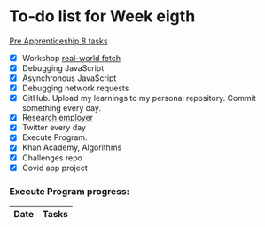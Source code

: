 # To-do list for Week eigth

[Pre Apprenticeship 8 tasks](https://learn.foundersandcoders.com/course/syllabus/pre-app-8/schedule/)

- [x] Workshop [real-world fetch](https://learn.foundersandcoders.com/workshops/real-world-fetch/)
- [x] Debugging JavaScript
- [x] Asynchronous JavaScript
- [x] Debugging network requests
- [x] GitHub. Upload my learnings to my personal repository. Commit something every day.
- [x] [Research employer](https://airtable.com/shriAJxQAYM7UHUHi)
- [x] Twitter every day
- [x] Execute Program.
- [x] Khan Academy, Algorithms
- [x] Challenges repo
- [x] Covid app project

### Execute Program progress:

| Date | Tasks |
| ---- | ----- |

